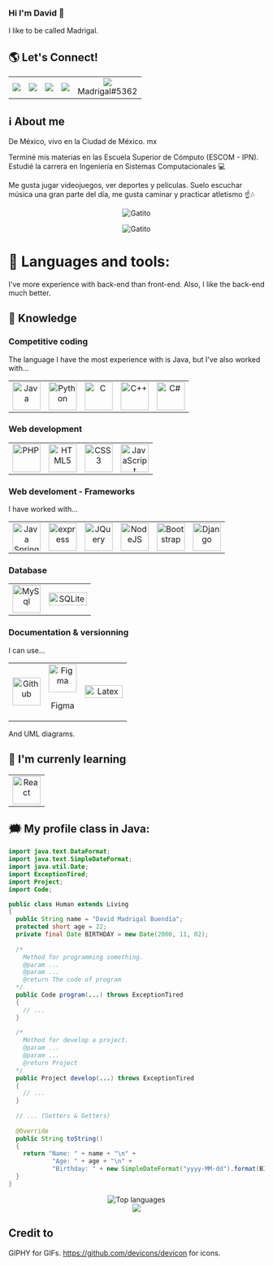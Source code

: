 ### Hi I'm David 👋
I like to be called Madrigal. 

## :earth_americas: Let's Connect!
<div align="center">
<table>
  <tr>
    <td>
      <a href="https://github.com/DavidMadrigalB"><img src="https://img.icons8.com/glyph-neue/64/000000/github.png"/></a>
    </td>
    <td>
      <a href="https://www.linkedin.com/in/david-madrigal-buend%C3%ADa/"><img src="https://img.icons8.com/fluency/48/000000/linkedin.png"/></a>
    </td>
    <td>
      <a href="mailto:davidmadrigalbuendia@gmail.com"><img src="https://img.icons8.com/bubbles/50/000000/gmail-new.png"/></a>
    </td>
    <td>
      <a href="https://t.me/DavidMadrigalB"><img src="https://img.icons8.com/color/48/000000/telegram-app--v1.png"/></a>
    </td>
    <td align="center">
      <img src="https://img.icons8.com/fluency/48/000000/discord-logo.png"/>
      <br />
      <span>Madrigal#5362</span>
    </td>
  </tr>
</table>
</div>


## :information_source: About me
De México, vivo en la Ciudad de México. mx

Terminé mis materias en las Escuela Superior de Cómputo (ESCOM - IPN). Estudié la carrera en Ingeniería en Sistemas Computacionales :computer:

Me gusta jugar videojuegos, ver deportes y películas. Suelo escuchar música una gran parte del día, me gusta caminar y practicar atletismo :point_up::notes:

<p align="center">
  <img src="https://github-readme-stats.vercel.app/api?username=DavidMadrigalB&show_icons=true&theme=dark" alt="Gatito" />
<p/>

<p align="center">
  <img src="https://media0.giphy.com/media/CjmvTCZf2U3p09Cn0h/giphy.gif?cid=ecf05e472fbo0vvw7sr2ibhh4bxza5u5grf0fonn72e4augc&rid=giphy.gif&ct=g" alt="Gatito" />
<p/>

# 🔧 Languages and tools:
I've more experience with back-end than front-end. Also, I like the back-end much better.

## :thought_balloon: Knowledge

### Competitive coding
The language I have the most experience with is Java, but I've also worked with...
<div align="center">
<table style="boder:none;">
  <tr>
    <td align="center">
      <img width=55px height=55px src="https://cdn.jsdelivr.net/gh/devicons/devicon/icons/java/java-original-wordmark.svg" alt="Java" />
    </td>
    <td align="center">
      <img width=55px height=55px src="https://cdn.jsdelivr.net/gh/devicons/devicon/icons/python/python-original-wordmark.svg" alt="Python" />
    </td>
    <td align="center">
      <img width=55px height=55px src="https://cdn.jsdelivr.net/gh/devicons/devicon/icons/c/c-original.svg" alt="C" />
    </td>
    <td align="center">
      <img width=55px height=55px src="https://cdn.jsdelivr.net/gh/devicons/devicon/icons/cplusplus/cplusplus-original.svg" alt="C++" />
    </td>
    <td align="center">
      <img width=55px height=55px src="https://cdn.jsdelivr.net/gh/devicons/devicon/icons/csharp/csharp-original.svg" alt="C#" />
    </td>
  </tr>
</table>
</div>

### Web development
<div align="center">
<table style="boder:none;">
  <tr>
    <td align="center">
      <img width=55px height=55px src="https://cdn.jsdelivr.net/gh/devicons/devicon/icons/php/php-original.svg" alt="PHP" />
    </td>
    <td align="center">
      <img width=55px height=55px src="https://cdn.jsdelivr.net/gh/devicons/devicon/icons/html5/html5-original-wordmark.svg" alt="HTML5" />
    </td>
    <td align="center">
      <img width=55px height=55px src="https://cdn.jsdelivr.net/gh/devicons/devicon/icons/css3/css3-original-wordmark.svg" alt="CSS3" />
    </td>
    <td align="center">
      <img width=55px height=55px src="https://cdn.jsdelivr.net/gh/devicons/devicon/icons/javascript/javascript-original.svg" alt="JavaScript" />
    </td>
  </tr>
</table>
</div>

### Web develoment - Frameworks
I have worked with...
<div align="center">
<table style="boder:none;">
  <tr>
    <td align="center">
      <img width=55px height=55px src="https://cdn.jsdelivr.net/gh/devicons/devicon/icons/spring/spring-original-wordmark.svg" alt="Java Spring" />
    </td>
    <td align="center">
      <img width=55px height=55px src="https://cdn.jsdelivr.net/gh/devicons/devicon/icons/express/express-original-wordmark.svg" alt="express" />
    </td>
    <td align="center">
      <img width=55px height=55px src="https://cdn.jsdelivr.net/gh/devicons/devicon/icons/jquery/jquery-original-wordmark.svg" alt="JQuery" />
    </td>
    <td align="center">
      <img width=55px height=55px src="https://cdn.jsdelivr.net/gh/devicons/devicon/icons/nodejs/nodejs-original-wordmark.svg" alt="NodeJS" />
    </td>
    <td align="center">
      <img width=55px height=55px src="https://cdn.jsdelivr.net/gh/devicons/devicon/icons/bootstrap/bootstrap-plain-wordmark.svg" alt="Bootstrap" />
    </td>
    <td align="center">
      <img width=55px height=55px src="https://cdn.jsdelivr.net/gh/devicons/devicon/icons/django/django-plain-wordmark.svg" alt="Django" />
    </td>
  </tr>
</table>
</div>

### Database
<div align="center">
<table style="boder:none;">
  <tr>
    <td align="center">
      <img width=55px height=55px src="https://cdn.jsdelivr.net/gh/devicons/devicon/icons/mysql/mysql-original-wordmark.svg" alt="MySql" />
    </td>
    <td align="center">
      <img width=75px height=25px src="https://img.shields.io/badge/sqlite-%2307405e.svg?style=for-the-badge&logo=sqlite&logoColor=white" alt="SQLite" />
    </td>
  </tr>
</table>
</div>

### Documentation & versionning
I can use...
<div align="center">
<table style="boder:none;">
  <tr>
    <td align="center">
      <img width=55px height=55px src="https://cdn.jsdelivr.net/gh/devicons/devicon/icons/git/git-original.svg" alt="Github" />
    </td>
    <td align="center">
      <img width=55px height=55px src="https://cdn.jsdelivr.net/gh/devicons/devicon/icons/figma/figma-original.svg" alt="Figma" />
      <p>Figma</p>
    </td>
    <td align="center">
      <img width=75px height=25px src="https://img.shields.io/badge/latex-%23008080.svg?style=for-the-badge&logo=latex&logoColor=white" alt="Latex" />
    </td>
  </tr>
</table>
</div>
And UML diagrams.

## :mechanical_arm: I'm currenly learning
<div align="center">
<table style="boder:none;">
  <tr>
    <td align="center">
      <img width=55px height=55px src="https://cdn.jsdelivr.net/gh/devicons/devicon/icons/react/react-original-wordmark.svg" alt="React" />
    </td>
  </tr>
</table>
</div>

## 🗯 My profile class in Java:
```java
import java.text.DataFormat;
import java.text.SimpleDateFormat;
import java.util.Date;
import ExceptionTired;
import Project;
import Code;

public class Human extends Living
{
  public String name = "David Madrigal Buendía";
  protected short age = 22;
  private final Date BIRTHDAY = new Date(2000, 11, 02);
  
  /*
    Method for programming something.
    @param ...
    @param ...
    @return The code of program
  */
  public Code program(...) throws ExceptionTired
  {
    // ...
  }
  
  /*
    Method for develop a project.
    @param ...
    @param ...
    @return Project
  */
  public Project develop(...) throws ExceptionTired
  {
    // ...
  }
  
  // ... (Setters & Getters)
  
  @Override
  public String toString()
  {
    return "Name: " + name + "\n" +
            "Age: " + age + "\n" +
            "Birthday: " + new SimpleDateFormat("yyyy-MM-dd").format(BIRTHDAY) + "\n";
  }
}
``` 
<p align=center>
  <img src="https://github-readme-stats.vercel.app/api/top-langs/?username=DavidMadrigalB&theme=codeSTACKr" alt="Top languages" />
  <br />
  <img src="https://komarev.com/ghpvc/?username=DavidMadrigalB&color=orange" />
</p>

## Credit to
GIPHY for GIFs.
https://github.com/devicons/devicon for icons.
